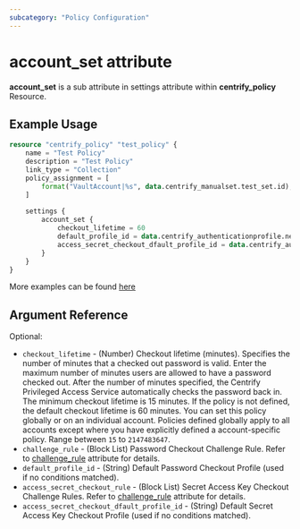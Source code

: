 ```yaml
---
subcategory: "Policy Configuration"
---
```


# account_set attribute

**account_set** is a sub attribute in settings attribute within **centrify_policy** Resource.

## Example Usage

```terraform
resource "centrify_policy" "test_policy" {
    name = "Test Policy"
    description = "Test Policy"
    link_type = "Collection"
    policy_assignment = [
        format("VaultAccount|%s", data.centrify_manualset.test_set.id),
    ]
    
    settings {
        account_set {
            checkout_lifetime = 60
            default_profile_id = data.centrify_authenticationprofile.newdevice_auth_pf.id
            access_secret_checkout_dfault_profile_id = data.centrify_authenticationprofile.newdevice_auth_pf.id
        }
    }
}
```

More examples can be found [here](https://github.com/marcozj/terraform-provider-centrifyvault/blob/main/examples/centrify_policy/policy_account_set.tf)

## Argument Reference

Optional:

- `checkout_lifetime` - (Number) Checkout lifetime (minutes). Specifies the number of minutes that a checked out password is valid. Enter the maximum number of minutes users are allowed to have a password checked out. After the number of minutes specified, the Centrify Privileged Access Service automatically checks the password back in. The minimum checkout lifetime is 15 minutes. If the policy is not defined, the default checkout lifetime is 60 minutes. You can set this policy globally or on an individual account. Policies defined globally apply to all accounts except where you have explicitly defined a account-specific policy. Range between `15` to `2147483647`.
- `challenge_rule` - (Block List) Password Checkout Challenge Rule. Refer to [challenge_rule](./attribute_challengerule.md) attribute for details.
- `default_profile_id` - (String) Default Password Checkout Profile (used if no conditions matched).
- `access_secret_checkout_rule` - (Block List) Secret Access Key Checkout Challenge Rules. Refer to [challenge_rule](./attribute_challengerule.md) attribute for details.
- `access_secret_checkout_dfault_profile_id` - (String) Default Secret Access Key Checkout Profile (used if no conditions matched).

